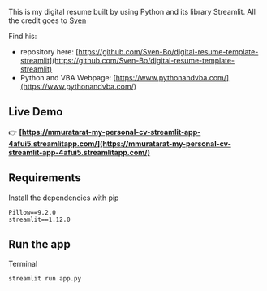 This is my digital resume built by using Python and its library Streamlit. All the credit goes to [Sven]([https://github.com/divanov11](https://github.com/Sven-Bo))

Find his:
- repository here: [https://github.com/Sven-Bo/digital-resume-template-streamlit](https://github.com/Sven-Bo/digital-resume-template-streamlit)
- Python and VBA Webpage: [https://www.pythonandvba.com/](https://www.pythonandvba.com/)

## Live Demo
👉 **[https://mmuratarat-my-personal-cv-streamlit-app-4afui5.streamlitapp.com/](https://mmuratarat-my-personal-cv-streamlit-app-4afui5.streamlitapp.com/)**

## Requirements
Install the dependencies with pip
```
Pillow==9.2.0
streamlit==1.12.0
```

## Run the app
Terminal
```
streamlit run app.py
```

